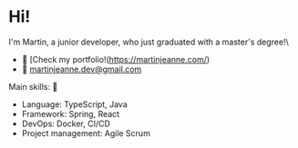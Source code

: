 # Hi!
I'm Martin, a junior developer, who just graduated with a master's degree!\
- 🔭 [Check my portfolio!(https://martinjeanne.com/)  
- 💬 martinjeanne.dev@gmail.com

Main skills: 🌱
- Language: TypeScript, Java
- Framework: Spring, React
- DevOps: Docker, CI/CD
- Project management: Agile Scrum



<!--
**MartinJeanne/martinjeanne** is a ✨ _special_ ✨ repository because its `README.md` (this file) appears on your GitHub profile.

Here are some ideas to get you started:

- 🔭 I’m currently working on ...
- 🌱 I’m currently learning ...
- 👯 I’m looking to collaborate on ...
- 🤔 I’m looking for help with ...
- 💬 Ask me about ...
- 📫 How to reach me: ...
- 😄 Pronouns: ...
- ⚡ Fun fact: ...
-->
